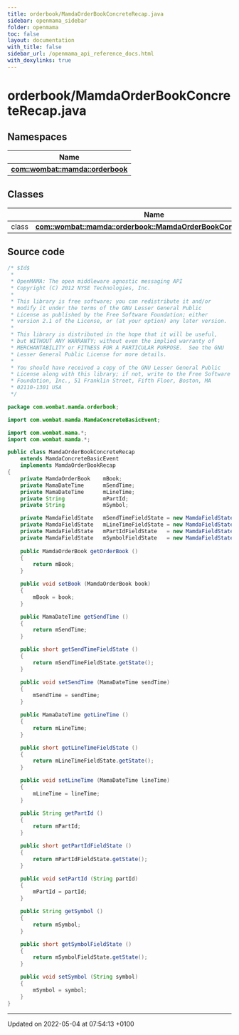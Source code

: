 ```yaml
---
title: orderbook/MamdaOrderBookConcreteRecap.java
sidebar: openmama_sidebar
folder: openmama
toc: false
layout: documentation
with_title: false
sidebar_url: /openmama_api_reference_docs.html
with_doxylinks: true
---
```


# orderbook/MamdaOrderBookConcreteRecap.java



## Namespaces

| Name           |
| -------------- |
| **[com::wombat::mamda::orderbook](namespacecom_1_1wombat_1_1mamda_1_1orderbook.html)**  |

## Classes

|                | Name           |
| -------------- | -------------- |
| class | **[com::wombat::mamda::orderbook::MamdaOrderBookConcreteRecap](classcom_1_1wombat_1_1mamda_1_1orderbook_1_1MamdaOrderBookConcreteRecap.html)**  |




## Source code

```java
/* $Id$
 *
 * OpenMAMA: The open middleware agnostic messaging API
 * Copyright (C) 2012 NYSE Technologies, Inc.
 *
 * This library is free software; you can redistribute it and/or
 * modify it under the terms of the GNU Lesser General Public
 * License as published by the Free Software Foundation; either
 * version 2.1 of the License, or (at your option) any later version.
 *
 * This library is distributed in the hope that it will be useful,
 * but WITHOUT ANY WARRANTY; without even the implied warranty of
 * MERCHANTABILITY or FITNESS FOR A PARTICULAR PURPOSE.  See the GNU
 * Lesser General Public License for more details.
 *
 * You should have received a copy of the GNU Lesser General Public
 * License along with this library; if not, write to the Free Software
 * Foundation, Inc., 51 Franklin Street, Fifth Floor, Boston, MA
 * 02110-1301 USA
 */

package com.wombat.mamda.orderbook;

import com.wombat.mamda.MamdaConcreteBasicEvent;

import com.wombat.mama.*;
import com.wombat.mamda.*;

public class MamdaOrderBookConcreteRecap
    extends MamdaConcreteBasicEvent
    implements MamdaOrderBookRecap
{
    private MamdaOrderBook    mBook;
    private MamaDateTime      mSendTime;
    private MamaDateTime      mLineTime;
    private String            mPartId;
    private String            mSymbol;

    private MamdaFieldState   mSendTimeFieldState = new MamdaFieldState();
    private MamdaFieldState   mLineTimeFieldState = new MamdaFieldState();
    private MamdaFieldState   mPartIdFieldState   = new MamdaFieldState();
    private MamdaFieldState   mSymbolFieldState   = new MamdaFieldState();
    
    public MamdaOrderBook getOrderBook ()
    {
        return mBook;
    }

    public void setBook (MamdaOrderBook book)
    {
        mBook = book;
    }

    public MamaDateTime getSendTime ()
    {
        return mSendTime;
    }

    public short getSendTimeFieldState ()
    {
        return mSendTimeFieldState.getState();
    }

    public void setSendTime (MamaDateTime sendTime)
    {
        mSendTime = sendTime;
    }

    public MamaDateTime getLineTime ()
    {
        return mLineTime;
    }

    public short getLineTimeFieldState ()
    {
        return mLineTimeFieldState.getState();
    }

    public void setLineTime (MamaDateTime lineTime)
    {
        mLineTime = lineTime;
    }

    public String getPartId ()
    {
        return mPartId;
    }

    public short getPartIdFieldState ()
    {
        return mPartIdFieldState.getState();
    }

    public void setPartId (String partId)
    {
        mPartId = partId;
    }

    public String getSymbol ()
    {
        return mSymbol;
    }

    public short getSymbolFieldState ()
    {
        return mSymbolFieldState.getState();
    }

    public void setSymbol (String symbol)
    {
        mSymbol = symbol;
    }
}
```


-------------------------------

Updated on 2022-05-04 at 07:54:13 +0100
